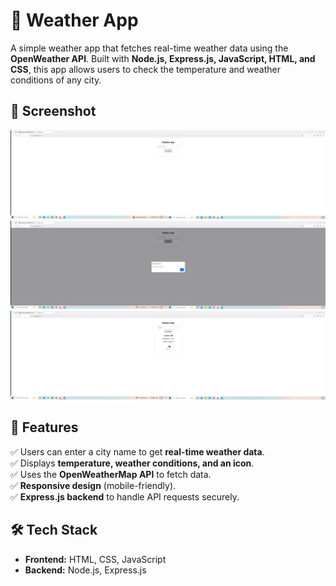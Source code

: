 # 📌 Weather App

A simple weather app that fetches real-time weather data using the **OpenWeather API**. Built with **Node.js, Express.js, JavaScript, HTML, and CSS**, this app allows users to check the temperature and weather conditions of any city.

## 📸 Screenshot

![Weather App Screenshot](screenshots/image.png)
![Example 1](screenshots/image-1.png)
![Example 2](screenshots/image-2.png)

## :rocket: Features
✅ Users can enter a city name to get **real-time weather data**.  
✅ Displays **temperature, weather conditions, and an icon**.  
✅ Uses the **OpenWeatherMap API** to fetch data.  
✅ **Responsive design** (mobile-friendly).  
✅ **Express.js backend** to handle API requests securely.   

## 🛠 Tech Stack
* **Frontend:** HTML, CSS, JavaScript  
* **Backend:** Node.js, Express.js